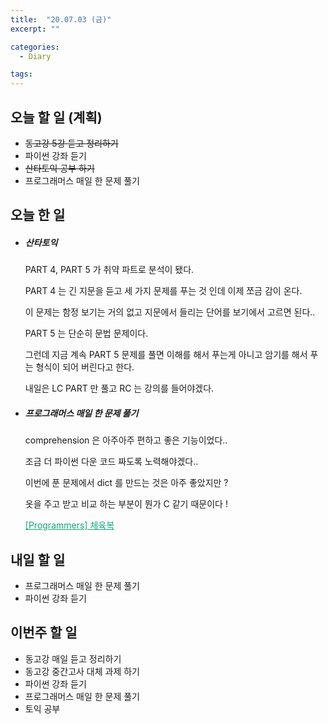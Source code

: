 ```yaml
---
title:  "20.07.03 (금)"
excerpt: ""

categories:
  - Diary

tags:
---
```


## 오늘 할 일 (계획)

- ~~동고강 5강 듣고 정리하기~~
- 파이썬 강좌 듣기
- ~~산타토익 공부 하기~~
- 프로그래머스 매일 한 문제 풀기

## 오늘 한 일

- ##### 산타토익

  PART 4, PART 5 가 취약 파트로 분석이 됐다.

  PART 4 는 긴 지문을 듣고 세 가지 문제를 푸는 것 인데 이제 쪼금 감이 온다.

  이 문제는 함정 보기는 거의 없고 지문에서 들리는 단어를 보기에서 고르면 된다..

  PART 5 는 단순히 문법 문제이다.

  그런데 지금 계속 PART 5 문제를 풀면 이해를 해서 푸는게 아니고 암기를 해서 푸는 형식이 되어 버린다고 한다.

  내일은 LC PART 만 풀고 RC 는 강의를 들어야겠다.

- ##### 프로그래머스 매일 한 문제 풀기

  comprehension 은 아주아주 편하고 좋은 기능이었다..

  조금 더 파이썬 다운 코드 짜도록 노력해야겠다..

  이번에 푼 문제에서 dict 를 만드는 것은 아주 좋았지만 ?

  옷을 주고 받고 비교 하는 부분이 뭔가 C 같기 때문이다 !

  <a href="https://nam-ki-bok.github.io/quiz/Quiz_GymCloth/" style="color:#0FA678">[Programmers] 체육복</a>

## 내일 할 일

- 프로그래머스 매일 한 문제 풀기
- 파이썬 강좌 듣기

## 이번주 할 일

- 동고강 매일 듣고 정리하기
- 동고강 중간고사 대체 과제 하기
- 파이썬 강좌 듣기
- 프로그래머스 매일 한 문제 풀기
- 토익 공부
